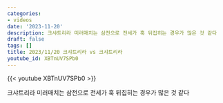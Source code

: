 ```yaml
---
categories:
- videos
date: '2023-11-20'
description: 크샤트리라 미러매치는 삼전으로 전세가 훅 뒤집히는 경우가 많은 것 같다
draft: false
tags: []
title: 2023/11/20 크샤트리라 vs 크샤트리라
youtube_id: XBTnUV7SPb0
---
```



{{< youtube XBTnUV7SPb0 >}}

크샤트리라 미러매치는 삼전으로 전세가 훅 뒤집히는 경우가 많은 것 같다